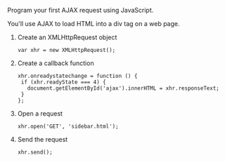 Program your first AJAX request using JavaScript. 

You'll use AJAX to load HTML into a div tag on a web page.

1. Create an XMLHttpRequest object

    ```
    var xhr = new XMLHttpRequest();
   ```
2. Create a callback function

    ```
   xhr.onreadystatechange = function () {
     if (xhr.readyState === 4) {
       document.getElementById('ajax').innerHTML = xhr.responseText;
     }
   };
   ```
3. Open a request

    ```
   xhr.open('GET', 'sidebar.html');
   ```
4. Send the request

    ```
   xhr.send();
   ```